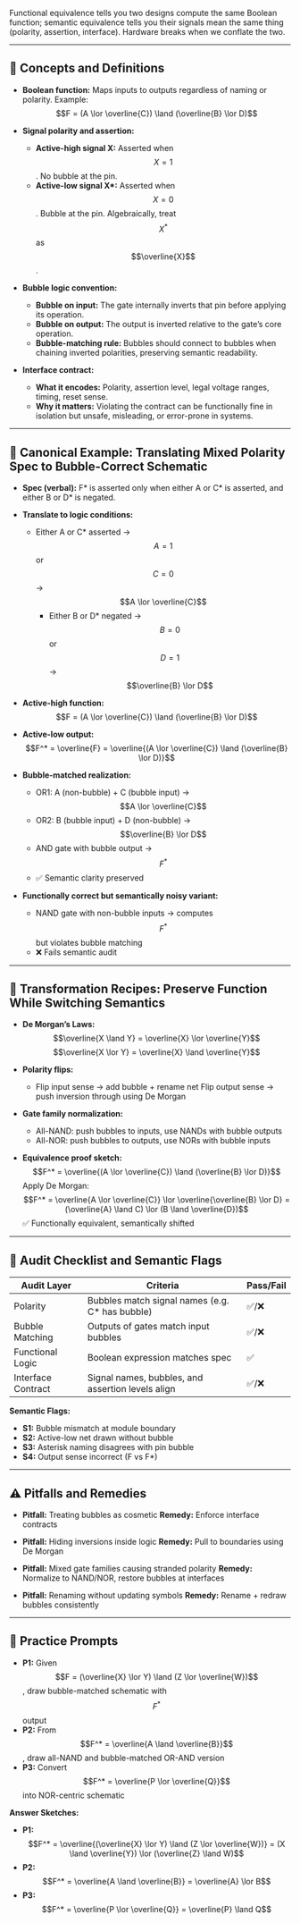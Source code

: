 Functional equivalence tells you two designs compute the same Boolean function; semantic equivalence tells you their signals mean the same thing (polarity, assertion, interface). Hardware breaks when we conflate the two.

---

## 🧩 Concepts and Definitions

- **Boolean function:** Maps inputs to outputs regardless of naming or polarity. Example:
  $$F = (A \lor \overline{C}) \land (\overline{B} \lor D)$$

- **Signal polarity and assertion:**
 	- **Active-high signal X:** Asserted when $$X = 1$$. No bubble at the pin.
 	- **Active-low signal X\*:** Asserted when $$X = 0$$. Bubble at the pin. Algebraically, treat $$X^*$$ as $$\overline{X}$$.

- **Bubble logic convention:**
 	- **Bubble on input:** The gate internally inverts that pin before applying its operation.
 	- **Bubble on output:** The output is inverted relative to the gate’s core operation.
 	- **Bubble-matching rule:** Bubbles should connect to bubbles when chaining inverted polarities, preserving semantic readability.

- **Interface contract:**
 	- **What it encodes:** Polarity, assertion level, legal voltage ranges, timing, reset sense.
 	- **Why it matters:** Violating the contract can be functionally fine in isolation but unsafe, misleading, or error-prone in systems.

---

## 🔧 Canonical Example: Translating Mixed Polarity Spec to Bubble-Correct Schematic

- **Spec (verbal):** F\* is asserted only when either A or C\* is asserted, and either B or D\* is negated.
- **Translate to logic conditions:**
  - Either A or C\* asserted → $$A = 1$$ or $$C = 0$$ → $$A \lor \overline{C}$$
 	- Either B or D\* negated → $$B = 0$$ or $$D = 1$$ → $$\overline{B} \lor D$$
- **Active-high function:**
  $$F = (A \lor \overline{C}) \land (\overline{B} \lor D)$$

- **Active-low output:**
  $$F^* = \overline{F} = \overline{(A \lor \overline{C}) \land (\overline{B} \lor D)}$$

- **Bubble-matched realization:**
 	- OR1: A (non-bubble) + C (bubble input) → $$A \lor \overline{C}$$
 	- OR2: B (bubble input) + D (non-bubble) → $$\overline{B} \lor D$$
 	- AND gate with bubble output → $$F^*$$
 	- ✅ Semantic clarity preserved

- **Functionally correct but semantically noisy variant:**
 	- NAND gate with non-bubble inputs → computes $$F^*$$ but violates bubble matching
 	- ❌ Fails semantic audit

---

## 🔄 Transformation Recipes: Preserve Function While Switching Semantics

- **De Morgan’s Laws:**
  $$\overline{X \land Y} = \overline{X} \lor \overline{Y}$$
  $$\overline{X \lor Y} = \overline{X} \land \overline{Y}$$

- **Polarity flips:**
 	- Flip input sense → add bubble + rename net
    Flip output sense → push inversion through using De Morgan

- **Gate family normalization:**
 	- All-NAND: push bubbles to inputs, use NANDs with bubble outputs
 	- All-NOR: push bubbles to outputs, use NORs with bubble inputs

- **Equivalence proof sketch:**
  $$F^* = \overline{(A \lor \overline{C}) \land (\overline{B} \lor D)}$$
  Apply De Morgan:
  $$F^* = \overline{A \lor \overline{C}} \lor \overline{\overline{B} \lor D} = (\overline{A} \land C) \lor (B \land \overline{D})$$
  ✅ Functionally equivalent, semantically shifted

---

## 🧪 Audit Checklist and Semantic Flags

| Audit Layer | Criteria | Pass/Fail |
|-------------|----------|-----------|
| Polarity | Bubbles match signal names (e.g. C\* has bubble) | ✅/❌ |
| Bubble Matching | Outputs of gates match input bubbles | ✅/❌ |
| Functional Logic | Boolean expression matches spec | ✅ |
| Interface Contract | Signal names, bubbles, and assertion levels align | ✅/❌ |

**Semantic Flags:**

- **S1:** Bubble mismatch at module boundary
- **S2:** Active-low net drawn without bubble
- **S3:** Asterisk naming disagrees with pin bubble
- **S4:** Output sense incorrect (F vs F\*)

---

## ⚠️ Pitfalls and Remedies

- **Pitfall:** Treating bubbles as cosmetic
  **Remedy:** Enforce interface contracts

- **Pitfall:** Hiding inversions inside logic
  **Remedy:** Pull to boundaries using De Morgan

- **Pitfall:** Mixed gate families causing stranded polarity
  **Remedy:** Normalize to NAND/NOR, restore bubbles at interfaces

- **Pitfall:** Renaming without updating symbols
  **Remedy:** Rename + redraw bubbles consistently

---

## 🧠 Practice Prompts

- **P1:** Given $$F = (\overline{X} \lor Y) \land (Z \lor \overline{W})$$, draw bubble-matched schematic with $$F^*$$ output
- **P2:** From $$F^* = \overline{A \land \overline{B}}$$, draw all-NAND and bubble-matched OR-AND version
- **P3:** Convert $$F^* = \overline{P \lor \overline{Q}}$$ into NOR-centric schematic

**Answer Sketches:**

- **P1:** $$F^* = \overline{(\overline{X} \lor Y) \land (Z \lor \overline{W})} = (X \land \overline{Y}) \lor (\overline{Z} \land W)$$
- **P2:** $$F^* = \overline{A \land \overline{B}} = \overline{A} \lor B$$
- **P3:** $$F^* = \overline{P \lor \overline{Q}} = \overline{P} \land Q$$
